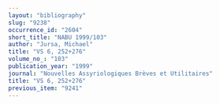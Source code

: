 ```yaml
---
layout: "bibliography"
slug: "9238"
occurrence_id: "2604"
short_title: "NABU 1999/103"
author: "Jursa, Michael"
title: "VS 6, 252+276"
volume_no_: "103"
publication_year: "1999"
journal: "Nouvelles Assyriologiques Brèves et Utilitaires"
title: "VS 6, 252+276"
previous_item: "9241"
---
```

